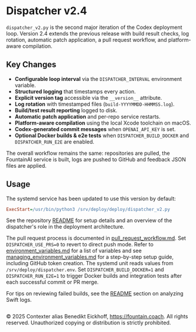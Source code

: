 # Dispatcher v2.4

`dispatcher_v2.py` is the second major iteration of the Codex deployment loop.
Version 2.4 extends the previous release with build result checks, log rotation,
automatic patch application, a pull request workflow, and platform-aware compilation.

## Key Changes

- **Configurable loop interval** via the `DISPATCHER_INTERVAL` environment
  variable.
- **Structured logging** that timestamps every action.
- **Explicit version tag** accessible via the `__version__` attribute.
- **Log rotation** with timestamped files (`build-YYYYMMDD-HHMMSS.log`).
- **Build/test result reporting** logged to disk.
- **Automatic patch application** and per-repo service restarts.
- **Platform-aware compilation** using the local Xcode toolchain on macOS.
- **Codex-generated commit messages** when `OPENAI_API_KEY` is set.
- **Optional Docker builds & e2e tests** when `DISPATCHER_BUILD_DOCKER` and `DISPATCHER_RUN_E2E` are enabled.

The overall workflow remains the same: repositories are pulled, the FountainAI
service is built, logs are pushed to GitHub and feedback JSON files are applied.

## Usage

The systemd service has been updated to use this version by default:

```ini
ExecStart=/usr/bin/python3 /srv/deploy/deploy/dispatcher_v2.py
```

See the repository [README](../README.md) for setup details and an overview of
the dispatcher's role in the deployment architecture.

The pull request process is documented in [pull_request_workflow.md](pull_request_workflow.md). Set `DISPATCHER_USE_PRS=0` to revert to direct push mode.
Refer to [environment_variables.md](environment_variables.md) for a list of
variables and see
[managing_environment_variables.md](managing_environment_variables.md) for a
step-by-step setup guide, including GitHub token creation. The systemd unit reads values from
`/srv/deploy/dispatcher.env`. Set
`DISPATCHER_BUILD_DOCKER=1` and `DISPATCHER_RUN_E2E=1` to trigger Docker builds
and integration tests after each successful commit or PR merge.

For tips on reviewing failed builds, see the [README](../README.md#analyzing-swift-logs) section on analyzing Swift logs.


```
```
© 2025 Contexter alias Benedikt Eickhoff, https://fountain.coach. All rights reserved.
Unauthorized copying or distribution is strictly prohibited.
```
